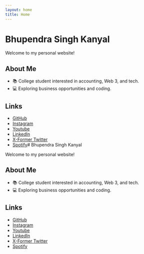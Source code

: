 ```yaml
---
layout: home
title: Home
---
```


# Bhupendra Singh Kanyal

Welcome to my personal website!

## About Me
- 📚 College student interested in accounting, Web 3, and tech.
- 💻 Exploring business opportunities and coding.


## Links
- [GitHub](https://github.com/BeBhupendra)
- [Instagram](https://www.instagram.com/bebhupendra/)
- [Youtube](https://www.youtube.com/channel/UCVXbBv1NRPFtPrGkVzjA00g)
- [LinkedIn](https://www.linkedin.com/in/bebhupendra/)
- [X-Former Twitter](https://x.com/be_bhupendra)
- [Spotify](https://open.spotify.com/artist/1DMvy98N4qBEdgdpTAVhhK)# Bhupendra Singh Kanyal

Welcome to my personal website!

## About Me
- 📚 College student interested in accounting, Web 3, and tech.
- 💻 Exploring business opportunities and coding.


## Links
- [GitHub](https://github.com/BeBhupendra)
- [Instagram](https://www.instagram.com/bebhupendra/)
- [Youtube](https://www.youtube.com/channel/UCVXbBv1NRPFtPrGkVzjA00g)
- [LinkedIn](https://www.linkedin.com/in/bebhupendra/)
- [X-Former Twitter](https://x.com/be_bhupendra)
- [Spotify](https://open.spotify.com/artist/1DMvy98N4qBEdgdpTAVhhK)
